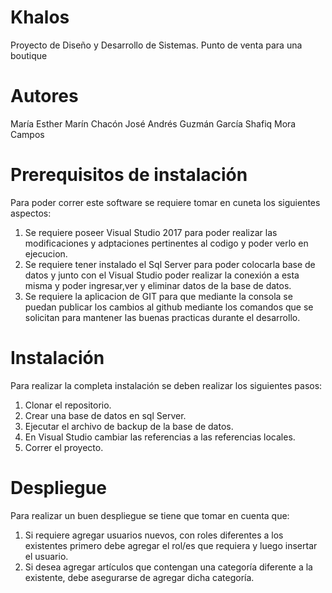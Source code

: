 # Khalos
Proyecto de Diseño y Desarrollo de Sistemas. Punto de venta para una boutique

# Autores
María Esther Marín Chacón
José Andrés Guzmán García
Shafiq Mora Campos

# Prerequisitos de instalación 
Para poder correr este software se requiere tomar en cuneta los siguientes aspectos:
1. Se requiere poseer Visual Studio 2017 para poder realizar las modificaciones y adptaciones pertinentes al codigo y
poder verlo en ejecucion.
2. Se requiere tener instalado el Sql Server para poder colocarla base de datos y junto con el Visual Studio poder realizar la conexión a esta misma y poder
ingresar,ver y eliminar datos de la base de datos.
3. Se requiere la aplicacion de GIT para que mediante la consola se puedan publicar los cambios al github mediante los comandos que se solicitan
para mantener las buenas practicas durante el desarrollo.

# Instalación
Para realizar la completa instalación se deben realizar los siguientes pasos:
1. Clonar el repositorio.
2. Crear una base de datos en sql Server.
3. Ejecutar el archivo de backup de la base de datos.
4. En Visual Studio cambiar las referencias a las referencias locales.
5. Correr el proyecto.

# Despliegue 
Para realizar un buen despliegue se tiene que tomar en cuenta que:
1. Si requiere agregar usuarios nuevos, con roles diferentes a los existentes
primero debe agregar el rol/es que requiera y luego insertar el usuario.
2. Si desea agregar artículos que contengan una categoría diferente a la existente, 
debe asegurarse de agregar dicha categoría. 
